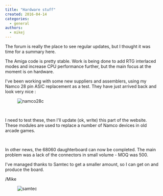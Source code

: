 ```yaml
---
title: "Hardware stuff"
created: 2016-04-14
categories: 
  - general
authors: 
  - mikej
---
```


The forum is really the place to see regular updates, but I thought it was time for a summary here.

The Amiga code is pretty stable. Work is being done to add RTG interlaced modes and increase CPU performance further, but the main focus at the moment is on hardware.

I've been working with some new suppliers and assemblers, using my Namco 28 pin ASIC replacement as a test. They have just arrived back and look very nice :

<figure>

![namco28c](@assets/images/post/namco28c-259x300.jpg)

</figure>
 

I need to test these, then I'll update (ok, write) this part of the website. These modules are used to replace a number of Namco devices in old arcade games.

 

In other news, the 68060 daughterboard can now be completed. The main problem was a lack of the connectors in small volume - MOQ was 500.

I've managed thanks to Samtec to get a smaller amount, so I can get on and produce the board.

/Mike

<figure>

![samtec](@assets/images/post/samtec-300x169.jpg)

</figure>
